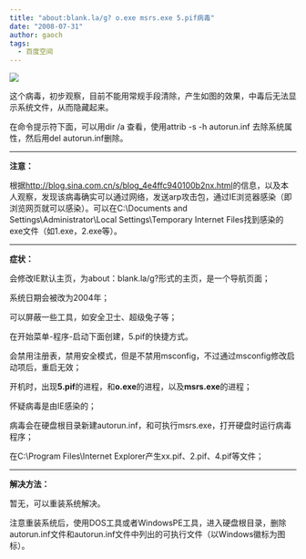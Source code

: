 ```yaml
---
title: "about:blank.la/g? o.exe msrs.exe 5.pif病毒"
date: "2008-07-31"
author: gaoch
tags:
  - 百度空间
---
```


<img src="http://hiphotos.baidu.com/spring%5Fgao/pic/item/96bb9623e2edfe53ad34ded0.jpg" class="blogimg" />

这个病毒，初步观察，目前不能用常规手段清除，产生如图的效果，中毒后无法显示系统文件，从而隐藏起来。

在命令提示符下面，可以用dir /a 查看，使用attrib -s -h autorun.inf
去除系统属性，然后用del autorun.inf删除。

----------------

**注意：**

根据<http://blog.sina.com.cn/s/blog_4e4ffc940100b2nx.html>的信息，以及本人观察，发现该病毒确实可以通过网络，发送arp攻击包，通过IE浏览器感染（即浏览网页就可以感染）。可以在C:\\Documents
and Settings\\Administrator\\Local Settings\\Temporary Internet
Files找到感染的exe文件（如1.exe，2.exe等）。

----------------

**症状：**

会修改IE默认主页，为about：blank.la/g?形式的主页，是一个导航页面；

系统日期会被改为2004年；

可以屏蔽一些工具，如安全卫士、超级兔子等；

在开始菜单-程序-启动下面创建，5.pif的快捷方式。

会禁用注册表，禁用安全模式，但是不禁用msconfig，不过通过msconfig修改启动项后，重启无效；

开机时，出现**5.pif**的进程，和**o.exe**的进程，以及**msrs.exe**的进程；

怀疑病毒是由IE感染的；

病毒会在硬盘根目录新建autorun.inf，和可执行msrs.exe，打开硬盘时运行病毒程序；

在C:\\Program Files\\Internet Explorer产生xx.pif、2.pif、4.pif等文件；

------------------

**解决方法：**

暂无，可以重装系统解决。

注意重装系统后，使用DOS工具或者WindowsPE工具，进入硬盘根目录，删除autorun.inf文件和autorun.inf文件中列出的可执行文件（以Windows徽标为图标）。
